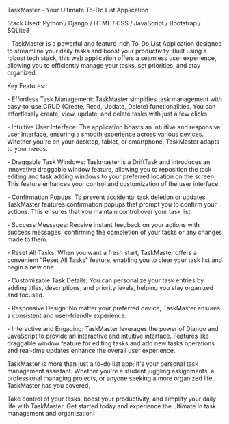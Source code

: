 TaskMaster - Your Ultimate To-Do List Application

Stack Used: Python / Django / HTML / CSS / JavaScript / Bootstrap /
SQLite3

\- TaskMaster is a powerful and feature-rich To-Do List Application
designed to streamline your daily tasks and boost your productivity.
Built using a robust tech stack, this web application offers a seamless
user experience, allowing you to efficiently manage your tasks, set
priorities, and stay organized.

Key Features:

\- Effortless Task Management: TaskMaster simplifies task management
with easy-to-use CRUD (Create, Read, Update, Delete) functionalities.
You can effortlessly create, view, update, and delete tasks with just a
few clicks.

\- Intuitive User Interface: The application boasts an intuitive and
responsive user interface, ensuring a smooth experience across various
devices. Whether you\'re on your desktop, tablet, or smartphone,
TaskMaster adapts to your needs.

\- Draggable Task Windows: Taskmaster is a DriftTask and introduces an
innovative draggable window feature, allowing you to reposition the task
editing and task adding windows to your preferred location on the
screen. This feature enhances your control and customization of the user
interface.

\- Confirmation Popups: To prevent accidental task deletion or updates,
TaskMaster features confirmation popups that prompt you to confirm your
actions. This ensures that you maintain control over your task list.

\- Success Messages: Receive instant feedback on your actions with
success messages, confirming the completion of your tasks or any changes
made to them.

\- Reset All Tasks: When you want a fresh start, TaskMaster offers a
convenient \"Reset All Tasks\" feature, enabling you to clear your task
list and begin a new one.

\- Customizable Task Details: You can personalize your task entries by
adding titles, descriptions, and priority levels, helping you stay
organized and focused.

\- Responsive Design: No matter your preferred device, TaskMaster
ensures a consistent and user-friendly experience.

\- Interactive and Engaging: TaskMaster leverages the power of Django
and JavaScript to provide an interactive and intuitive interface.
Features like draggable window feature for editing tasks and add new
tasks operations and real-time updates enhance the overall user
experience.

TaskMaster is more than just a to-do list app; it\'s your personal task
management assistant. Whether you\'re a student juggling assignments, a
professional managing projects, or anyone seeking a more organized life,
TaskMaster has you covered.

Take control of your tasks, boost your productivity, and simplify your
daily life with TaskMaster. Get started today and experience the
ultimate in task management and organization!
